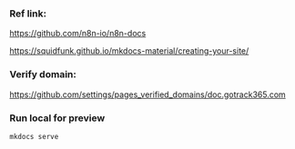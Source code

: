 
### Ref link: 

https://github.com/n8n-io/n8n-docs

https://squidfunk.github.io/mkdocs-material/creating-your-site/

### Verify domain:
https://github.com/settings/pages_verified_domains/doc.gotrack365.com


### Run local for preview
```
mkdocs serve
```

